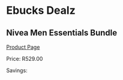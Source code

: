 
# Ebucks Dealz
## Nivea Men Essentials Bundle
[Product Page](https://www.ebucks.com/web/shop/productSelected.do?prodId=1089353340&catId=375509364)

Price: R529.00

Savings: 


	